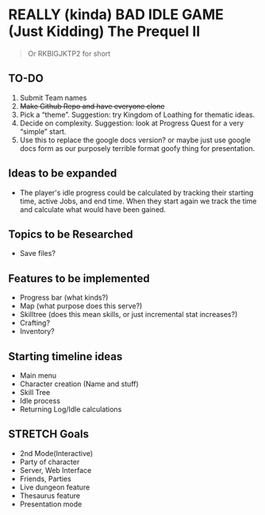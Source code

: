 # REALLY (kinda) BAD IDLE GAME (Just Kidding) The Prequel II

> Or RKBIGJKTP2 for short

## TO-DO

1. Submit Team names
2. ~~Make Github Repo and have everyone clone~~
3. Pick a “theme”.  Suggestion: try Kingdom of Loathing for thematic ideas.
4. Decide on complexity.  Suggestion: look at Progress Quest for a very “simple” start.
5. Use this to replace the google docs version? or maybe just use google docs form as our purposely terrible format goofy thing for presentation.

## Ideas to be expanded

* The player's idle progress could be calculated by tracking their starting time, active Jobs, and end time. When they start again we track the time and calculate what would have been gained.

## Topics to be Researched

* Save files?

## Features to be implemented

* Progress bar (what kinds?)
* Map (what purpose does this serve?)
* Skilltree (does this mean skills, or just incremental stat increases?)
* Crafting?
* Inventory?

## Starting timeline ideas

* Main menu
* Character creation (Name and stuff)
* Skill Tree
* Idle process
* Returning Log/Idle calculations

## STRETCH Goals

* 2nd Mode(Interactive)
* Party of character
* Server, Web Interface
* Friends, Parties
* Live dungeon feature
* Thesaurus feature
* Presentation mode
